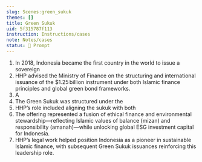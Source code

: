```yaml
---
slug: Scenes:green_sukuk
themes: []
title: Green Sukuk
uid: 5f315787f113
instruction: Instructions/cases
note: Notes/cases
status: 💬 Prompt
---
```

1. In 2018, Indonesia became the first country in the world to issue a sovereign
2. HHP advised the Ministry of Finance on the structuring and international issuance of the $1.25 billion instrument under both Islamic finance principles and global green bond frameworks.
3. A
4. The Green Sukuk was structured under the
5. HHP’s role included aligning the sukuk with both
6. The offering represented a fusion of ethical finance and environmental stewardship—reflecting Islamic values of balance (mizan) and responsibility (amanah)—while unlocking global ESG investment capital for Indonesia.
7. HHP’s legal work helped position Indonesia as a pioneer in sustainable Islamic finance, with subsequent Green Sukuk issuances reinforcing this leadership role.
